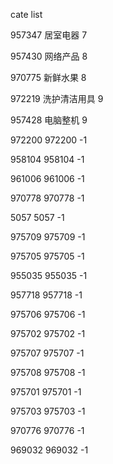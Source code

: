cate list

957347 居室电器 7

957430 网络产品 8

970775 新鲜水果 8

972219 洗护清洁用具 9

957428 电脑整机 9

972200 972200 -1

958104 958104 -1

961006 961006 -1

970778 970778 -1

5057 5057 -1

975709 975709 -1

975705 975705 -1

955035 955035 -1

957718 957718 -1

975706 975706 -1

975702 975702 -1

975707 975707 -1

975708 975708 -1

975701 975701 -1

975703 975703 -1

970776 970776 -1

969032 969032 -1

